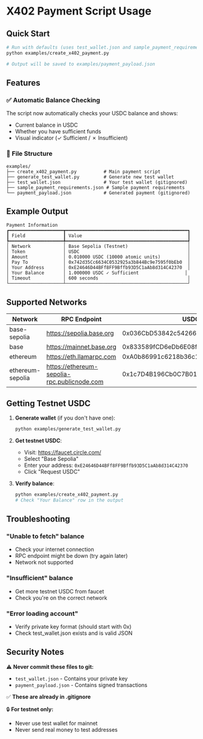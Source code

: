 # X402 Payment Script Usage

## Quick Start

```bash
# Run with defaults (uses test_wallet.json and sample_payment_requirements.json)
python examples/create_x402_payment.py

# Output will be saved to examples/payment_payload.json
```

## Features

### ✅ Automatic Balance Checking
The script now automatically checks your USDC balance and shows:
- Current balance in USDC
- Whether you have sufficient funds
- Visual indicator (✓ Sufficient / ✗ Insufficient)

### 📁 File Structure
```
examples/
├── create_x402_payment.py          # Main payment script
├── generate_test_wallet.py         # Generate new test wallet
├── test_wallet.json                # Your test wallet (gitignored)
├── sample_payment_requirements.json # Sample payment requirements
└── payment_payload.json            # Generated payment (gitignored)
```

## Example Output

```
Payment Information
┏━━━━━━━━━━━━━━━━━━━━┳━━━━━━━━━━━━━━━━━━━━━━━━━━━━━━━━━━━━━━━━━━━━━┓
┃ Field              ┃ Value                                       ┃
┡━━━━━━━━━━━━━━━━━━━━╇━━━━━━━━━━━━━━━━━━━━━━━━━━━━━━━━━━━━━━━━━━━━━┩
│ Network            │ Base Sepolia (Testnet)                      │
│ Token              │ USDC                                        │
│ Amount             │ 0.010000 USDC (10000 atomic units)          │
│ Pay To             │ 0x742d35Cc6634C0532925a3b844Bc9e7595f0bEb0  │
│ Your Address       │ 0xE24646D44BFf8FF9Bffb93D5C1aAb8d314C42370  │
│ Your Balance       │ 1.000000 USDC ✓ Sufficient                 │
│ Timeout            │ 600 seconds                                 │
└────────────────────┴─────────────────────────────────────────────┘
```

## Supported Networks

| Network | RPC Endpoint | USDC Address |
|---------|--------------|--------------|
| base-sepolia | https://sepolia.base.org | 0x036CbD53842c5426634e7929541eC2318f3dCF7e |
| base | https://mainnet.base.org | 0x833589fCD6eDb6E08f4c7C32D4f71b54bdA02913 |
| ethereum | https://eth.llamarpc.com | 0xA0b86991c6218b36c1d19D4a2e9Eb0cE3606eB48 |
| ethereum-sepolia | https://ethereum-sepolia-rpc.publicnode.com | 0x1c7D4B196Cb0C7B01d743Fbc6116a902379C7238 |

## Getting Testnet USDC

1. **Generate wallet** (if you don't have one):
   ```bash
   python examples/generate_test_wallet.py
   ```

2. **Get testnet USDC**:
   - Visit: https://faucet.circle.com/
   - Select "Base Sepolia"
   - Enter your address: `0xE24646D44BFf8FF9Bffb93D5C1aAb8d314C42370`
   - Click "Request USDC"

3. **Verify balance**:
   ```bash
   python examples/create_x402_payment.py
   # Check "Your Balance" row in the output
   ```

## Troubleshooting

### "Unable to fetch" balance
- Check your internet connection
- RPC endpoint might be down (try again later)
- Network not supported

### "Insufficient" balance
- Get more testnet USDC from faucet
- Check you're on the correct network

### "Error loading account"
- Verify private key format (should start with 0x)
- Check test_wallet.json exists and is valid JSON

## Security Notes

⚠️ **Never commit these files to git:**
- `test_wallet.json` - Contains your private key
- `payment_payload.json` - Contains signed transactions

✅ **These are already in .gitignore**

🔒 **For testnet only:**
- Never use test wallet for mainnet
- Never send real money to test addresses
